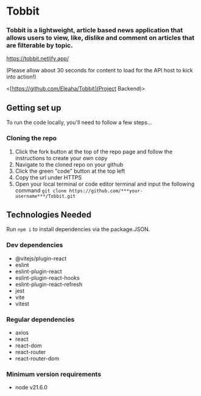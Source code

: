 # Tobbit
### Tobbit is a lightweight, article based news application that allows users to view, like, dislike and comment on articles that are filterable by topic.

<https://tobbit.netlify.app/>

(Please allow about 30 seconds for content to load for the API host to kick into action!)

<[https://github.com/Eleaha/Tobbit](Project Backend)>

## Getting set up
To run the code locally, you'll need to follow a few steps...

### Cloning the repo
1. Click the fork button at the top of the repo page and follow the instructions to create your own copy
2. Navigate to the cloned repo on your github
3. Click the green "code" button at the top left
4. Copy the url under HTTPS
5. Open your local terminal or code editor terminal and input the following command
`git clone https://github.com/***your-username***/Tobbit.git`

## Technologies Needed

Run `npm i` to install dependencies via the package.JSON.

### Dev dependencies
- @vitejs/plugin-react
- eslint
- eslint-plugin-react
- eslint-plugin-react-hooks
- eslint-plugin-react-refresh
- jest
- vite
- vitest

### Regular dependencies
- axios
- react
- react-dom
- react-router
- react-router-dom

### Minimum version requirements
- node v21.6.0
